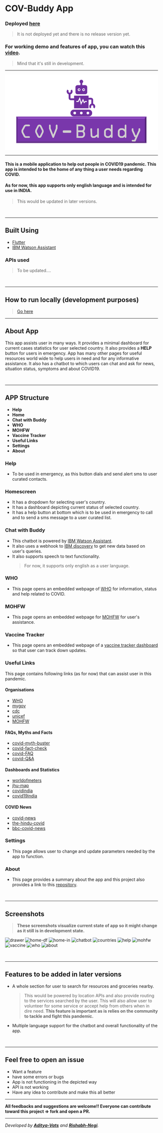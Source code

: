 # COV-Buddy App
### **Deployed [here]()**
> It is not deployed yet and there is no release version yet.

### **For working demo and features of app, you can watch this [video](https://drive.google.com/file/d/1m_XJcMxxB9k9HDfbgZN8t5HpOxpOxcZj/view?usp=sharing).** 
> Mind that it's still in development.

---

![banner](https://github.com/avats-dev/COV-Buddy/blob/master/banner.png)

---


#### This is a mobile application to help out people in COVID19 pandemic. This app is intended to be the home of any thing a user needs regarding COVID.
#### As for now, this app supports only english language and is intended for use in INDIA. 
> This would be updated in later versions.

</br>

---
## Built Using 
- [Flutter](https://flutter.dev/)
- [IBM Watson Assistant](https://www.ibm.com/cloud/watson-assistant/)

### APIs used
> To be updated....

</br>

---
## How to run locally (development purposes)
> [Go here](https://flutter.dev/docs)

---
## About App
This app assists user in many ways. It provides a minimal dashboard for current cases statistics for user selected country. 
It also provides a **HELP** button for users in emergency. 
App has many other pages for useful resources world wide to help users in need and for any informative assistance.
It also has a chatbot to which users can chat and ask for news, situation status, symptoms and about COVID19.

</br>

---
## APP Structure
 * **Help**
 * **Home**
 * **Chat with Buddy**
 * **WHO**
 * **MOHFW**
 * **Vaccine Tracker**
 * **Useful Links**
 * **Settings**
 * **About**

### Help
- To be used in emergency, as this button dials and send alert sms to user curated contacts.

### Homescreen
- It has a dropdown for selecting user's country.
- It has a dashboard depicting current status of selected country.
- It has a help button at bottom which is to be used in emergency to call and to send a sms message to a user curated list.

### Chat with Buddy
- This chatbot is powered by [IBM Watson Assistant](https://www.ibm.com/cloud/watson-assistant/).
- It also uses a webhook to [IBM discovery](https://www.ibm.com/in-en/cloud/watson-discovery) to get new data based on user's queries.
- It also supports speech to text functionality.
  > For now, it supports only english as a user language.
  
### WHO
- This page opens an embedded webpage of [WHO](https://www.who.int/emergencies/diseases/novel-coronavirus-2019) for information, status and help related to COVID.

### MOHFW
- This page opens an embedded webpage for [MOHFW](https://www.mohfw.gov.in/) for user's assistance.

### Vaccine Tracker
- This page opens an embedded webpage of a [vaccine tracker dashboard](https://covid-19tracker.milkeninstitute.org/) so that user can track down updates.

### Useful Links
This page contains following links (as for now) that can assist user in this pandemic.

#### Organisations
- [WHO](https://www.who.int/emergencies/diseases/novel-coronavirus-2019)
- [mygov](https://www.mygov.in/covid-19/)
- [cdc](https://www.cdc.gov/coronavirus/2019-ncov/index.html)
- [unicef](https://www.unicef.org/coronavirus/covid-19)
- [MOHFW](https://www.mohfw.gov.in/)

#### FAQs, Myths and Facts
- [covid-myth-buster](https://transformingindia.mygov.in/covid-19/?sector=myth-busters&type=en#scrolltothis)
- [covid-fact-check](https://transformingindia.mygov.in/covid-19/?sector=fact-check&type=en#scrolltothis)
- [covid-FAQ](https://www.cdc.gov/coronavirus/2019-ncov/daily-life-coping/share-facts.html)
- [covid-Q&A](https://www.who.int/emergencies/diseases/novel-coronavirus-2019/question-and-answers-hub)

#### Dashboards and Statistics
- [worldofmeters](https://www.worldometers.info/coronavirus/)
- [jhu-map](https://coronavirus.jhu.edu/map.html)
- [covidindia](https://covidindia.org/)
- [covid19india](https://www.covid19india.org/)

#### COVID News
- [covid-news](https://www.msdmanuals.com/home/resourcespages/select-covid-19-news)
- [the-hindu-covid](https://www.thehindu.com/topic/coronavirus/)
- [bbc-covid-news](https://www.bbc.com/news/coronavirus)

### Settings
- This page allows user to change and update parameters needed by the app to function.

### About
- This page provides a summary about the app and this project also provides a link to this [repository]().

</br>

---
## Screenshots
> **These screenshots visualize current state of app so it might change as it still is in development state.**

![drawer](https://github.com/avats-dev/TheGlitch-app/blob/master/gallery/drawer.png)
![home-df](https://github.com/avats-dev/TheGlitch-app/blob/master/gallery/home-df.png)
![home-in](https://github.com/avats-dev/TheGlitch-app/blob/master/gallery/home-in.png)
![chatbot](https://github.com/avats-dev/TheGlitch-app/blob/master/gallery/chatbot.png)
![countries](https://github.com/avats-dev/TheGlitch-app/blob/master/gallery/countries.png)
![help](https://github.com/avats-dev/TheGlitch-app/blob/master/gallery/help.png)
![mohfw](https://github.com/avats-dev/TheGlitch-app/blob/master/gallery/mohfw.png)
![vaccine](https://github.com/avats-dev/TheGlitch-app/blob/master/gallery/vaccine.png)
![who](https://github.com/avats-dev/TheGlitch-app/blob/master/gallery/who.png)
![about](https://github.com/avats-dev/TheGlitch-app/blob/master/gallery/about.png)


</br>

---
## Features to be added in later versions
- A whole section for user to search for resources and groceries nearby.
  > This would be powered by location APIs and also provide routing to the services searched by the user. This will also allow user to volunteer for some service or accept help from others when in dire need.
  > **This feature is important as is relies on the community to tackle and fight this pandemic.**
 - Multiple language support for the chatbot and overall functionality of the app.
 
</br>

---
## Feel free to open an issue
- Want a feature 
- have some errors or bugs
- App is not functioning in the depicted way
- API is not working
- Have any idea to contribute and make this all better

---
**All feedbacks and suggestions are welcome!! Everyone can contribute toward this project => fork and open a PR.**

---
_Developed by **[Aditya-Vats](https://github.com/avats-dev)** and **[Rishabh-Negi](https://github.com/Rishabh-Negi)**._


